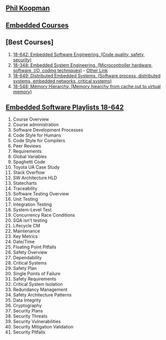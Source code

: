 ## [Phil Koopman](http://users.ece.cmu.edu/~koopman/)

## [Embedded Courses](https://users.ece.cmu.edu/~koopman/lectures/index.html)

## [Best Courses]
 1. [18-642: Embedded Software Engineering. (Code quality, safety, security)](https://users.ece.cmu.edu/~koopman/lectures/index.html#642)
 2. [18-348: Embedded System Engineering. (Microcontroller hardware, software, I/O, coding techniques)](https://users.ece.cmu.edu/~koopman/lectures/index.html#348) - [Other Link](https://users.ece.cmu.edu/~koopman/ece348/index.html)
 3. [18-649: Distributed Embedded Systems. (Software process, distributed systems, embedded networks, critical systems)](https://users.ece.cmu.edu/~koopman/lectures/index.html#649)
 4. [18-548: Memory Hierarchy. (Memory hiearchy from cache out to virtual memory)](https://users.ece.cmu.edu/~koopman/lectures/index.html#548) 

## [Embedded Software Playlists 18-642](https://www.youtube.com/@philkoopman/playlists)
1. Course Overview
2. Course administration
3. Software Development Processes 
4.  Code Style for Humans 
5.  Code Style for Compilers 
6.  Peer Reviews
7.  Requirements
8.  Global Variables 
9.  Spaghetti Code
10. Toyota UA Case Study 
11.  Stack Overflow
12.  SW Architecture HLD 
13.  Statecharts
14.  Traceability 
15.  Software Testing Overview
16.  Unit Testing
17.  Integration Testing 
18.  System-Level Test
19.  Concurrency Race Conditions 
20.  SQA isn't testing
21.  Lifecycle CM
22.  Maintenance
23.  Key Metrics
24.  Date/Time
25.  Floating Point Pitfalls 
26.  Safety Overview
27.  Dependability
28.  Critical Systems 
29.  Safety Plan
30.  Single Points of Failure 
31.  Safety Requirements
32.  Critical System Isolation 
33.  Redundancy Management  
34.  Safety Architecture Patterns 
35.  Data Integrity 
36.  Cryptography
37.  Security Plans
38.  Security Threats 
39.  Security Vulnerabilities
40.  Security Mitigation Validation
41.  Security Pitfalls
